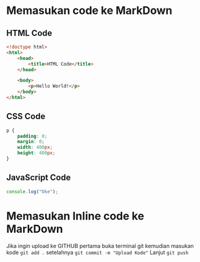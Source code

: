 <!-- Belajar Memasukan Code Pemrograman Pada MarkDown -->

# Memasukan code ke MarkDown

## HTML Code
```HTML
<!doctype html>
<html>
    <head>
        <title>HTML Code</title>
    </head>

    <body>
        <p>Hello World!</p>
    </body>
</html>
```

## CSS Code
```CSS
p {
    padding: 0;
    margin: 0;
    width: 400px;
    height: 400px;
}
```

## JavaScript Code
```Javascript
console.log("Oke");
```

# Memasukan Inline code ke MarkDown

Jika ingin upload ke GITHUB pertama buka terminal git kemudian masukan kode `git add .` setelahnya `git commit -m "Upload Kode"` Lanjut `git push` 